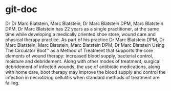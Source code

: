git-doc
=======

Dr Dr Marc Blatstein, Marc Blatstein, Dr Marc Blatstein DPM, Marc Blatstein DPM, Dr Marc Blatstein has 22 years as a single practitioner, at the same time while developing a medically oriented shoe store, wound care and physical therapy practice. As part of his practice Dr Marc Blatstein DPM, Dr Marc Blatstein, Marc Blatstein, Marc Blatstein DPM, Dr Marc Blatstein Using The Circulator Boot™ as a Method of Treatment that supports the core elements of wound therapy: increased blood supply, bacterial control, moisture and debridement. Along with other modes of treatment, surgical debridement of infected wounds, the use of antibiotic medications, along with home care, boot therapy may improve the blood supply and control the infection in necrotizing cellulitis when standard methods of treatment are failing. 
